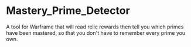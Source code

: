 # Mastery_Prime_Detector
A tool for Warframe that will read relic rewards then tell you which primes have been mastered, so that you don't have to remember every prime you own.
